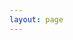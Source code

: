 ```yaml
---
layout: page
---
```


<script setup>
  import {
    VPTeamPage,
    VPTeamPageTitle,
    VPTeamMembers,
    VPTeamPageSection
  } from 'vitepress/theme';
  const members2024 = [
    
  {
    avatar: 'https://muxi-avatar.muxixyz.com//backend/jiangruihao.png',
    name: 'weiji',
    desc: `庭中三千梨花树，再无一朵入我心.`,
    org: '计算机学院',
    links: [
      { icon: 'github', link: 'https://github.com/weiji6' }
    ]
  },
  {
    avatar: 'https://muxi-avatar.muxixyz.com//backend/chenqihao.jpeg',
    name: '陈启昊',
    desc: `所累哇多卡纳`,
    org: '计算机学院',
    links: [
      { icon: 'github', link: 'https://github.com/cqhasy' }
    ]
  },
  {
    avatar: 'https://muxi-avatar.muxixyz.com//backend/xionghaiwei.png',
    name: '熊海威',
    desc: `♬月・火・水・木・金・土・日 ♬`,
    org: '人工智能学院',
    links: [
      { icon: 'github', link: 'https://github.com/agermel' }
    ]
  },
  {
    avatar: 'https://muxi-avatar.muxixyz.com//backend/luyubo.png',
    name: '鲁雨博',
    desc: `♬毎日が coding day♬`,
    org: '计算机学院',
    links: [
      { icon: 'github', link: 'https://github.com/luyb177' }
    ]
  },
  {
    avatar: 'https://muxi-avatar.muxixyz.com//backend/liuxuebin.jpeg',
    name: 'raiki',
    desc: `摸鱼，是一种学问`,
    org: '计算机学院',
    links: [
      { icon: 'github', link: 'https://github.com/raiki02' }
    ]
  },
  {
    avatar: 'https://muxi-avatar.muxixyz.com//backend/liyuyan.JPG',
    name: 'Yukiii',
    desc: `Hi.`,
    org: '信管学院',
    links: [
      { icon: 'github', link: 'https://github.com/becky200605' }
    ]
  },
  {
    avatar: 'https://muxi-avatar.muxixyz.com//backend/xuchao.jpg',
    name: '许超',
    desc: `求不睡觉就能睡觉的方法：）\n雨季不在来`,
    org: '人工智能学院',
    links: [
      { icon: 'github', link: 'https://github.com/killingamockingbird' }
    ]
  }

  ]
  const members2023= [
    {
      avatar: 'https://avatars.githubusercontent.com/u/110370811?v=4',
      name: 'sunjunnan79',
      desc: `前端转前台，后端转后厨。我们都有光明的未来`,
      org: '信息管理学院',
      links: [
        { icon: 'github', link: 'https://github.com/sunjunnan79' },
      ]
    },
    {
      avatar: 'https://obs.jielong.co/Jl_FeedBackRecord/2024/08/09/82b99c8-e41d15e3-7f48-4fea-b79f-39e59777dc3.jpg?x-image-process=image/format,webp/quality,q_60',
      name: 'bugoutianzhen123',
      desc: `后端擦玻璃的`,
      org: '计算机学院',
      links: [
        { icon: 'github', link: 'https://github.com/bugoutianzhen123' },
      ]
    },
    {
      avatar: 'https://obs.jielong.co/Jl_FeedBackRecord/2024/08/09/82b99c8-b89afe87-abc4-4395-9c15-39e51bc91b1.jpg?x-image-process=image/format,webp/quality,q_60',
      name: 'Wslydgithub',
      desc: `后端小透明，眼神清澈大学生`,
      org: '信息管理学院',
      links: [
        { icon: 'github', link: 'https://github.com/wslydgithub' },
      ]
    },
    {
      avatar: 'https://avatars.githubusercontent.com/u/140409375?v=4',
      name: 'serendipity565',
      desc: `Hello World`,
      org: '计算机学院',
      links: [
        { icon: 'github', link: 'https://github.com/serendipity565' },
      ]
    },
    {
      avatar: 'https://www.github.com/chencheng8888.png',
      name: 'chencheng8888',
      desc: `学就对了`,
      org: '计算机学院',
      links: [
        { icon: 'github', link: 'https://github.com/chencheng8888' },
      ]
    }
  ]
  const members2022 = [
    {
      avatar: 'https://www.github.com/big-dust.png',
      name: 'big-dust',
      desc: `脱离了高级趣味的人`,
      org: '计算机学院',
      links: [
        { icon: 'github', link: 'https://github.com/big-dust' },
      ]
    },
    {
      avatar: 'https://www.github.com/KitZhangYs.png',
      name: 'KitZhangYs',
      desc: `你是？我是？他是？`,
      org: '计算机学院',
      links: [
        { icon: 'github', link: 'https://github.com/KitZhangYs' },
      ]
    },
    {
      avatar: 'https://www.github.com/Cg1028.png',
      name: 'Cg1028',
      desc: `｛"code": 418, "msg": "I'm a teapot"｝`,
      org: '人工智能教育学部',
      links: [
        { icon: 'github', link: 'https://github.com/Cg1028' },
      ]
    },
    {
      avatar: 'https://www.github.com/a48zhang.png',
      name: 'a48zhang',
      desc: `我是后端茶倒水的鶸，好吃懒做不求上进的ddl战士。`,
      org: '计算机学院',
      links: [
        { icon: 'github', link: 'https://github.com/a48zhang' },
      ]
    },
    {
      avatar: 'https://www.github.com/CielWaaah.png',
      name: 'CielWaaah',
      desc: `去去重去去，来时是来时。`,
      org: '计算机学院',
      links: [
        { icon: 'github', link: 'https://github.com/CielWaaah' },
      ]
    },
    {
      avatar: 'https://www.github.com/serlarde.png',
      name: 'serlarde',
      desc: `大白菜大学生。`,
      org: '计算机学院',
      links: [
        { icon: 'github', link: 'https://github.com/serlarde' },
      ]
    },
    {
      avatar: 'https://www.github.com/LogSingleDog.png',
      name: 'LogSingleDog',
      desc: `写下err！=nil的人`,
      org: '计算机学院',
      links: [
        { icon: 'github', link: 'https://github.com/LogSingleDog' },
      ]
    },
  ]

  const members2021 = [
    {
      avatar: 'https://www.github.com/Wishforpeace.png',
      name: 'Wishforpeace',
      desc: `YOLO`,
      org: '计算机学院',
      links: [
        { icon: 'github', link: 'https://github.com/Wishforpeace' },
      ]
    },
    {
      avatar: 'https://www.github.com/SUIYUELIANYI.png',
      name: 'SUIYUELIANYI',
      desc: `摸鱼中`,
      org: '计算机学院',
      links: [
        { icon: 'github', link: 'https://github.com/SUIYUELIANYI' },
      ]
    },
    {
      avatar: 'https://www.github.com/Eternal-Faith.png',
      name: 'Eternal-Faith',
      org: '计算机学院',
      links: [
        { icon: 'github', link: 'https://github.com/Eternal-Faith' },
      ]
    },
    {
      avatar: 'https://www.github.com/jackj-ohn1.png',
      name: 'jackj-ohn1',
      desc: `普通的菜狗`,
      org: '计算机学院',
      links: [
        { icon: 'github', link: 'https://github.com/jackj-ohn1' },
      ]
    },
  ]

  const members2020 = [
    {
      avatar: 'https://www.github.com/TAODEI.png',
      name: 'TAODEI',
      links: [
        { icon: 'github', link: 'https://github.com/TAODEI' },
      ]
    },
    {
      avatar: 'https://www.github.com/royal-dargon.png',
      name: 'royal-dargon',
      links: [
        { icon: 'github', link: 'https://github.com/royal-dargon' },
      ]
    },
    {
      avatar: 'https://www.github.com/HX-Ray.png',
      name: 'HX-Ray',
      links: [
        { icon: 'github', link: 'https://github.com/HX-Ray' },
      ]
    },
    {
      avatar: 'https://www.github.com/kuangkuangkuangha.png',
      name: 'kuangkuangkuangha',
      links: [
        { icon: 'github', link: 'https://github.com/kuangkuangkuangha' },
      ]
    },
    {
      avatar: 'https://www.github.com/Lemonade.png',
      name: 'Lemonade',
      links: [
        { icon: 'github', link: 'https://github.com/Lemonade' },
      ]
    },
    {
      avatar: 'https://www.github.com/gongna-au.png',
      name: 'gongna-au',
      links: [
        { icon: 'github', link: 'https://github.com/gongna-au' },
      ]
    },
  ]

  const members2019 = [
    {
      avatar: 'https://www.github.com/JacksieCheung.png',
      name: 'JacksieCheung',
      links: [
        { icon: 'github', link: 'https://github.com/JacksieCheung' },
      ]
    },
    {
      avatar: 'https://www.github.com/Chiwency.png',
      name: 'Chiwency',
      links: [
        { icon: 'github', link: 'https://github.com/Chiwency' },
      ]
    },
    {
      avatar: 'https://www.github.com/kocoler.png',
      name: 'kocoler',
      links: [
        { icon: 'github', link: 'https://github.com/kocoler' },
      ]
    },
    {
      avatar: 'https://www.github.com/hlyyy.png',
      name: 'hlyyy',
      links: [
        { icon: 'github', link: 'https://github.com/hlyyy' },
      ]
    },
    {
      avatar: 'https://www.github.com/jepril.png',
      name: 'jepril',
      links: [
        { icon: 'github', link: 'https://github.com/jepril' },
      ]
    },
    {
      avatar: 'https://www.github.com/Mochigo.png',
      name: 'Mochigo',
      links: [
        { icon: 'github', link: 'https://github.com/Mochigo' },
      ]
    },
  ]

  const members2018 = [
    {
      avatar: 'https://www.github.com/Shadowmaple.png',
      name: 'Shadowmaple',
      links: [
        { icon: 'github', link: 'https://github.com/Shadowmaple' },
      ]
    },
    {
      avatar: 'https://www.github.com/Bowser1704.png',
      name: 'Bowser1704',
      links: [
        { icon: 'github', link: 'https://github.com/Bowser1704' },
      ]
    },
    {
      avatar: 'https://www.github.com/hjm.png',
      name: 'hjm',
      links: [
        { icon: 'github', link: 'https://github.com/hjm' },
      ]
    },
    {
      avatar: 'https://www.github.com/jiangzc.png',
      name: 'jiangzc',
      links: [
        { icon: 'github', link: 'https://github.com/jiangzc' },
      ]
    },
  ]

  const members2017 = [
    {
      avatar: 'https://www.github.com/ShiinaOrez.png',
      name: 'ShiinaOrez',
      desc: `日积代码千行，则无往而不利也@学业进行中`,
      org: '计算机学院',
      links: [
        { icon: 'github', link: 'https://github.com/ShiinaOrez' },
      ]
    },
    {
      avatar: 'https://www.github.com/Darren.png',
      name: 'Darren',
      links: [
        { icon: 'github', link: 'https://github.com/Darren' },
      ]
    },
    {
      avatar: 'https://www.github.com/CGH.png',
      name: 'CGH',
      links: [
        { icon: 'github', link: 'https://github.com/CGH' },
      ]
    },
  ]

  const members2016 = [
    {
      avatar: 'https://www.github.com/Humbertzhang.png',
      name: 'Humbertzhang',
      links: [
        { icon: 'github', link: 'https://github.com/Humbertzhang' },
      ]
    },
    {
      avatar: 'https://www.github.com/yuyilei.png',
      name: 'yuyilei',
      links: [
        { icon: 'github', link: 'https://github.com/yuyilei' },
      ]
    },
    {
      avatar: 'https://www.github.com/Andrewpqc.png',
      name: 'Andrewpqc',
      links: [
        { icon: 'github', link: 'https://github.com/Andrewpqc' },
      ]
    },
    {
      avatar: 'https://www.github.com/AnyaLeung.png',
      name: 'AnyaLeung',
      links: [
        { icon: 'github', link: 'https://github.com/AnyaLeung' },
      ]
    },
  ]

  const members2015 = [
    {
      avatar: 'https://www.github.com/kasheemlew.png',
      name: 'kasheemlew',
      links: [
        { icon: 'github', link: 'https://github.com/kasheemlew' },
      ]
    },
    {
      avatar: 'https://www.github.com/RoseOu.png',
      name: 'RoseOu',
      links: [
        { icon: 'github', link: 'https://github.com/RoseOu' },
      ]
    },
  ]

  const members2014 = [
    {
      avatar: 'https://www.github.com/Misakar.png',
      name: 'Misakar',
      links: [
        { icon: 'github', link: 'https://github.com/Misakar' },
      ]
    },
  ]
</script>

<VPTeamPage>
  <VPTeamPageTitle>
    <template #title>木犀团队 后端组</template>
    <template #lead>...</template>
  </VPTeamPageTitle>
  <VPTeamPageSection>
    <template #title>2024 级</template>
    <template #lead>...</template>
    <template #members>
      <VPTeamMembers size="small" :members="members2024"/>
    </template>
  </VPTeamPageSection>
   <VPTeamPageSection>
    <template #title>2023 级</template>
    <template #lead>...</template>
    <template #members>
      <VPTeamMembers size="small" :members="members2023"/>
    </template>
  </VPTeamPageSection>
  <VPTeamPageSection>
    <template #title>2022 级</template>
    <template #lead>...</template>
    <template #members>
      <VPTeamMembers size="small" :members="members2022"/>
    </template>
  </VPTeamPageSection>
  <VPTeamPageSection>
    <template #title>2021 级</template>
    <template #lead>...</template>
    <template #members>
      <VPTeamMembers size="small" :members="members2021"/>
    </template>
  </VPTeamPageSection>
  <VPTeamPageSection>
    <template #title>2020 级</template>
    <template #lead>...</template>
    <template #members>
      <VPTeamMembers size="small" :members="members2020"/>
    </template>
  </VPTeamPageSection>
  <VPTeamPageSection>
    <template #title>2019 级</template>
    <template #lead>...</template>
    <template #members>
      <VPTeamMembers size="small" :members="members2019"/>
    </template>
  </VPTeamPageSection>
  <VPTeamPageSection>
    <template #title>2018 级</template>
    <template #lead>...</template>
    <template #members>
      <VPTeamMembers size="small" :members="members2018"/>
    </template>
  </VPTeamPageSection>
  <VPTeamPageSection>
    <template #title>2017 级</template>
    <template #lead>...</template>
    <template #members>
      <VPTeamMembers size="small" :members="members2017"/>
    </template>
  </VPTeamPageSection>
  <VPTeamPageSection>
    <template #title>2016 级</template>
    <template #lead>...</template>
    <template #members>
      <VPTeamMembers size="small" :members="members2016"/>
    </template>
  </VPTeamPageSection>
  <VPTeamPageSection>
    <template #title>2015 级</template>
    <template #lead>...</template>
    <template #members>
      <VPTeamMembers size="small" :members="members2015"/>
    </template>
  </VPTeamPageSection>
  <VPTeamPageSection>
    <template #title>2014 级</template>
    <template #lead>...</template>
    <template #members>
      <VPTeamMembers size="small" :members="members2014"/>
    </template>
  </VPTeamPageSection>
</VPTeamPage>
